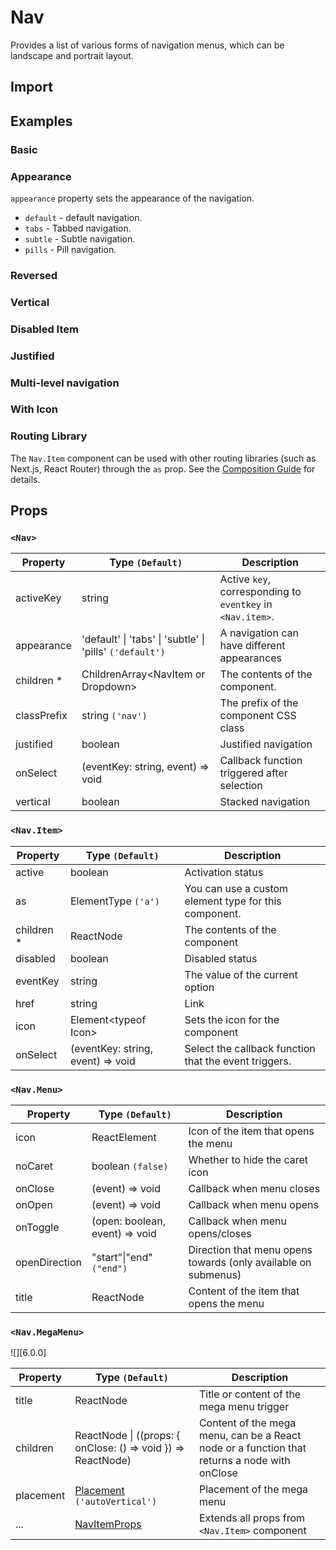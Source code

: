 # Nav

Provides a list of various forms of navigation menus, which can be landscape and portrait layout.

## Import

<!--{include:<import-guide>}-->

## Examples

### Basic

<!--{include:`basic.md`}-->

### Appearance

`appearance` property sets the appearance of the navigation.

- `default` - default navigation.
- `tabs` - Tabbed navigation.
- `subtle` - Subtle navigation.
- `pills` - Pill navigation.

<!--{include:`appearance.md`}-->

### Reversed

<!--{include:`reversed.md`}-->

### Vertical

<!--{include:`vertical.md`}-->

### Disabled Item

<!--{include:`status.md`}-->

### Justified

<!--{include:`justified.md`}-->

### Multi-level navigation

<!--{include:`dropdown.md`}-->

### With Icon

<!--{include:`icon.md`}-->

### Routing Library

The `Nav.Item` component can be used with other routing libraries (such as Next.js, React Router) through the `as` prop. See the [Composition Guide](https://rsuitejs.com/guide/composition/#react-router-dom) for details.

<!--{include:`with-router.md`}-->

## Props

### `<Nav>`

| Property    | Type `(Default)`                                         | Description                                                |
| ----------- | -------------------------------------------------------- | ---------------------------------------------------------- |
| activeKey   | string                                                   | Active `key`, corresponding to `eventkey` in `<Nav.item>`. |
| appearance  | 'default' \| 'tabs' \| 'subtle' \| 'pills' `('default')` | A navigation can have different appearances                |
| children \* | ChildrenArray&lt;NavItem or Dropdown&gt;                 | The contents of the component.                             |
| classPrefix | string `('nav')`                                         | The prefix of the component CSS class                      |
| justified   | boolean                                                  | Justified navigation                                       |
| onSelect    | (eventKey: string, event) => void                        | Callback function triggered after selection                |
| vertical    | boolean                                                  | Stacked navigation                                         |

### `<Nav.Item>`

| Property    | Type `(Default)`                  | Description                                           |
| ----------- | --------------------------------- | ----------------------------------------------------- |
| active      | boolean                           | Activation status                                     |
| as          | ElementType `('a')`               | You can use a custom element type for this component. |
| children \* | ReactNode                         | The contents of the component                         |
| disabled    | boolean                           | Disabled status                                       |
| eventKey    | string                            | The value of the current option                       |
| href        | string                            | Link                                                  |
| icon        | Element&lt;typeof Icon&gt;        | Sets the icon for the component                       |
| onSelect    | (eventKey: string, event) => void | Select the callback function that the event triggers. |

### `<Nav.Menu>`

| Property      | Type `(Default)`               | Description                                                    |
| ------------- | ------------------------------ | -------------------------------------------------------------- |
| icon          | ReactElement                   | Icon of the item that opens the menu                           |
| noCaret       | boolean `(false)`              | Whether to hide the caret icon                                 |
| onClose       | (event) => void                | Callback when menu closes                                      |
| onOpen        | (event) => void                | Callback when menu opens                                       |
| onToggle      | (open: boolean, event) => void | Callback when menu opens/closes                                |
| openDirection | "start"\|"end" `("end")`       | Direction that menu opens towards (only available on submenus) |
| title         | ReactNode                      | Content of the item that opens the menu                        |

### `<Nav.MegaMenu>`

![][6.0.0]

| Property  | Type `(Default)`                                             | Description                                                                                  |
| --------- | ------------------------------------------------------------ | -------------------------------------------------------------------------------------------- |
| title     | ReactNode                                                    | Title or content of the mega menu trigger                                                    |
| children  | ReactNode \| ((props: { onClose: () => void }) => ReactNode) | Content of the mega menu, can be a React node or a function that returns a node with onClose |
| placement | [Placement](#code-ts-placement-code) `('autoVertical')`      | Placement of the mega menu                                                                   |
| ...       | [NavItemProps][NavItemProps]                                 | Extends all props from `<Nav.Item>` component                                                |

[NavItemProps]: /components/nav/#code-lt-nav-item-gt-code

<!--{include:(_common/types/placement-all.md)}-->


